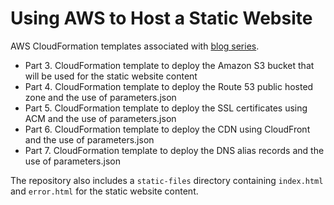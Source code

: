 # Using AWS to Host a Static Website
AWS CloudFormation templates associated with [blog series](https://renegade.cloud/tags/website/).

* Part 3. CloudFormation template to deploy the Amazon S3 bucket that will be used for the static website content
* Part 4. CloudFormation template to deploy the Route 53 public hosted zone and the use of parameters.json
* Part 5. CloudFormation template to deploy the SSL certificates using ACM and the use of parameters.json
* Part 6. CloudFormation template to deploy the CDN using CloudFront and the use of parameters.json
* Part 7. CloudFormation template to deploy the DNS alias records and the use of parameters.json

The repository also includes a `static-files` directory containing `index.html` and `error.html` for the static website content.